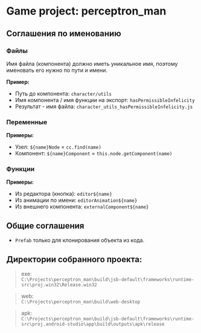 # Game project: perceptron_man

## Соглашения по именованию
### Файлы
Имя файла (компонента) должно иметь уникальное имя, поэтому именовать его нужно по пути и имени.

**Пример:**
* Путь до компонента: `character/utils`
* Имя компонента / имя функции на экспорт: `hasPermissibleInfelicity`
* Результат - имя файла: `character_utils_hasPermissibleInfelicity.js`

### Переменные
**Примеры:**
* Узел: `${name}Node` = `cc.find(name)`
* Компонент: `${name}Component` = `this.node.getComponent(name)`

### Функции
**Примеры:**
* Из редактора (кнопка): `editor${name}`
* Из анимации по имени: `editorAnimation${name}`
* Из внешнего компонента: `externalComponent${name}`

## Общие соглашения
* `Prefab` только для клонирования объекта из кода.

## Директории собранного проекта:
> exe:  
`C:\Projects\perceptron_man\build\jsb-default\frameworks\runtime-src\proj.win32\Release.win32`

> web:  
`C:\Projects\perceptron_man\build\web-desktop`

> apk:  
`C:\Projects\perceptron_man\build\jsb-default\frameworks\runtime-src\proj.android-studio\app\build\outputs\apk\release`
